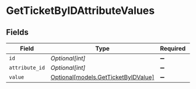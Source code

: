# GetTicketByIDAttributeValues


## Fields

| Field                                                                  | Type                                                                   | Required                                                               | Description                                                            |
| ---------------------------------------------------------------------- | ---------------------------------------------------------------------- | ---------------------------------------------------------------------- | ---------------------------------------------------------------------- |
| `id`                                                                   | *Optional[int]*                                                        | :heavy_minus_sign:                                                     | N/A                                                                    |
| `attribute_id`                                                         | *Optional[int]*                                                        | :heavy_minus_sign:                                                     | N/A                                                                    |
| `value`                                                                | [Optional[models.GetTicketByIDValue]](../models/getticketbyidvalue.md) | :heavy_minus_sign:                                                     | N/A                                                                    |